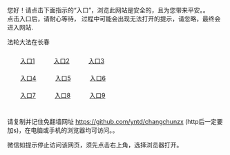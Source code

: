 您好！请点击下面指示的“入口”，浏览此网站是安全的，且为您带来平安。。 <br/>
点击入口后，请耐心等待， 过程中可能会出现无法打开的提示，请忽略，最终会进入网站. </br>

法轮大法在长春<br/>
<div style="padding:10px"><a style="margin:20px" target="_blank" href="https://dpi9t00khhn8c.cloudfront.net/2Qpsp?kklbirik" id="ccLink1" rel="nofollow">入口1</a> <a target="_blank" style="margin:20px" href="https://d3ev1xjmbq0e6u.cloudfront.net/2Qpsp?gnvcl" id="ccLink2" rel="nofollow">入口2</a> <a style="margin:20px" target="_blank" href="https://d2xsohq0qpdb82.cloudfront.net/2Qpsp?dseyeeo" id="ccLink3" rel="nofollow">入口3</a></div>

<div style="padding:10px" ><a style="margin:20px" target="_blank" href="https://dpi9t00khhn8c.cloudfront.net/2Qpsp?kklbirik" id="ccLink4" rel="nofollow">入口4</a> <a style="margin:20px" href="https://d3ev1xjmbq0e6u.cloudfront.net/2Qpsp?gnvcl" target="_blank" id="ccLink5" rel="nofollow">入口5</a> <a style="margin:20px" href="https://d2xsohq0qpdb82.cloudfront.net/2Qpsp?dseyeeo" target="_blank" id="ccLink6" rel="nofollow">入口6</a></div>

<div style="padding:10px"><a style="margin:20px" target="_blank" href="https://dpi9t00khhn8c.cloudfront.net/2Qpsp?kklbirik" id="ccLink7" rel="nofollow">入口7</a> <a style="margin:20px" href="https://d3ev1xjmbq0e6u.cloudfront.net/2Qpsp?gnvcl" target="_blank" id="ccLink8" rel="nofollow">入口8</a> <a style="margin:20px" target="_blank" href="https://d2xsohq0qpdb82.cloudfront.net/2Qpsp?dseyeeo" id="ccLink9" rel="nofollow">入口9</a></div>

<br/>



请复制并记住免翻墙网址 https://github.com/yntd/changchunzx (http后一定要加s)，在电脑或手机的浏览器均可访问。。<br/>

微信如提示停止访问该网页，须先点击右上角，选择浏览器打开。
